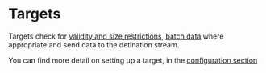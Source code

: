 # Targets

Targets check for [validity and size restrictions](./failure-model.md), [batch data](./batching-model.md) where appropriate and send data to the detination stream.

You can find more detail on setting up a target, in the [configuration section](/docs/pipeline-components-and-applications/stream-replicator/configuration/targets/)